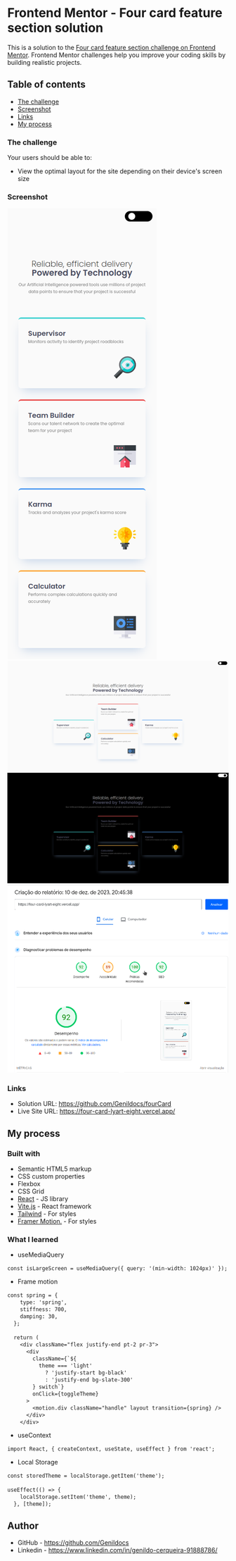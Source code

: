 # Frontend Mentor - Four card feature section solution

This is a solution to the [Four card feature section challenge on Frontend Mentor](https://www.frontendmentor.io/challenges/four-card-feature-section-weK1eFYK). Frontend Mentor challenges help you improve your coding skills by building realistic projects.

## Table of contents

- [The challenge](#the-challenge)
- [Screenshot](#screenshot)
- [Links](#links)
- [My process](#my-process)

### The challenge

Your users should be able to:

- View the optimal layout for the site depending on their device's screen size

### Screenshot

![](./src/screen/screencapture-localhost-5173-2023-12-10-22_47_34.png)
![](./src/screen/screencapture-localhost-5173-2023-12-10-22_46_44.png)
![](./src/screen/screencapture-localhost-5173-2023-12-10-22_47_12.png)
![](./src/screen/Screenshot_20231210_225033.png)

### Links

- Solution URL: https://github.com/Genildocs/fourCard
- Live Site URL: https://four-card-lyart-eight.vercel.app/

## My process

### Built with

- Semantic HTML5 markup
- CSS custom properties
- Flexbox
- CSS Grid
- [React](https://reactjs.org/) - JS library
- [Vite.js](https://vitejs.dev/) - React framework
- [Tailwind](https://tailwindui.com/) - For styles
- [Framer Motion.](https://www.framer.com/motion/) - For styles

### What I learned

- useMediaQuery

```
const isLargeScreen = useMediaQuery({ query: '(min-width: 1024px)' });
```

- Frame motion

```
const spring = {
    type: 'spring',
    stiffness: 700,
    damping: 30,
  };

  return (
    <div className="flex justify-end pt-2 pr-3">
      <div
        className={`${
          theme === 'light'
            ? 'justify-start bg-black'
            : 'justify-end bg-slate-300'
        } switch`}
        onClick={toggleTheme}
      >
        <motion.div className="handle" layout transition={spring} />
      </div>
    </div>
```

- useContext

```
import React, { createContext, useState, useEffect } from 'react';
```

- Local Storage

```
const storedTheme = localStorage.getItem('theme');

useEffect(() => {
    localStorage.setItem('theme', theme);
  }, [theme]);

```

## Author

- GitHub - https://github.com/Genildocs
- Linkedin - https://www.linkedin.com/in/genildo-cerqueira-91888786/
